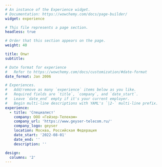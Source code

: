 ```yaml
---
# An instance of the Experience widget.
# Documentation: https://wowchemy.com/docs/page-builder/
widget: experience

# This file represents a page section.
headless: true

# Order that this section appears on the page.
weight: 40

title: Опыт
subtitle:

# Date format for experience
#   Refer to https://wowchemy.com/docs/customization/#date-format
date_format: Jan 2006

# Experiences.
#   Add/remove as many `experience` items below as you like.
#   Required fields are `title`, `company`, and `date_start`.
#   Leave `date_end` empty if it's your current employer.
#   Begin multi-line descriptions with YAML's `|2-` multi-line prefix.
experience:
  - title: 'Специалист'
    company: ООО «Гейзер-Телеком»
    company_url: 'https://www.geyser-telecom.ru/'
    company_logo: geyser
    location: Москва, Российская Федерация
    date_start: '2022-08-01'
    date_end: ''
    description: ''

design:
  columns: '2'
---
```

